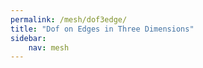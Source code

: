 ```yaml
---
permalink: /mesh/dof3edge/
title: "Dof on Edges in Three Dimensions"
sidebar:
    nav: mesh
---
```


